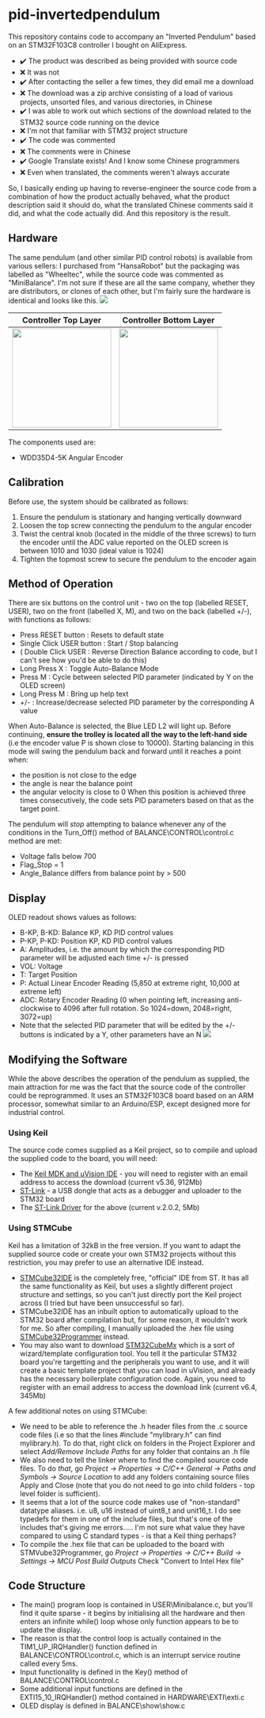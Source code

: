 # pid-invertedpendulum

This repository contains code to accompany an "Inverted Pendulum" based on an STM32F103C8 controller I bought on AliExpress.

- :heavy_check_mark: The product was described as being provided with source code
- :x: It was not
- :heavy_check_mark: After contacting the seller a few times, they did email me a download
- :x: The download was a zip archive consisting of a load of various projects, unsorted files, and various directories, in Chinese
- :heavy_check_mark: I was able to work out which sections of the download related to the STM32 source code running on the device
- :x: I'm not that familiar with STM32 project structure
- :heavy_check_mark: The code was commented
- :x: The comments were in Chinese
- :heavy_check_mark: Google Translate exists! And I know some Chinese programmers
- :x: Even when translated, the comments weren't always accurate  

So, I basically ending up having to reverse-engineer the source code from a combination of how the product actually behaved, what the product description said it should do, what the translated Chinese comments said it did, and what the code actually did. And this repository is the result.

## Hardware
The same pendulum (and other similar PID control robots) is available from various sellers: I purchased from "HansaRobot" but the packaging was labelled as "Wheeltec", while the source code was commented as "MiniBalance". I'm not sure if these are all the same company, whether they are distributors, or clones of each other, but I'm fairly sure the hardware is identical and looks like this.
<img src="images/Inverted_pendulum.jpg">

| Controller Top Layer | Controller Bottom Layer |
| --- | --- |
| <img src="images/Top_board.jpg" height="200"> | <img src="images/Bottom_board.jpg" width="200"> |

The components used are:
 - WDD35D4-5K Angular Encoder

## Calibration
Before use, the system should be calibrated as follows:
 1. Ensure the pendulum is stationary and hanging vertically downward
 2. Loosen the top screw connecting the pendulum to the angular encoder 
 3. Twist the central knob (located in the middle of the three screws) to turn the encoder until the ADC value reported on the OLED screen is between 1010 and 1030 (ideal value is 1024)
 4. Tighten the topmost screw to secure the pendulum to the encoder again

## Method of Operation
There are six buttons on the control unit - two on the top (labelled RESET, USER), two on the front (labelled X, M), and two on the back (labelled +/-), with functions as follows:
 - Press RESET button : Resets to default state
 - Single Click USER button : Start / Stop balancing
 - ( Double Click USER : Reverse Direction Balance according to code, but I can't see how you'd be able to do this)
 - Long Press X : Toggle Auto-Balance Mode
 - Press M : Cycle between selected PID parameter (indicated by Y on the OLED screen)
 - Long Press M : Bring up help text
 - +/- : Increase/decrease selected PID parameter by the corresponding A value

When Auto-Balance is selected, the Blue LED L2 will light up. 
Before continuing, **ensure the trolley is located all the way to the left-hand side** (i.e the encoder value P is shown close to 10000).
Starting balancing in this mode will swing the pendulum back and forward until it reaches a point when:
 - the position is not close to the edge
 - the angle is near the balance point
 - the angular velocity is close to 0
When this position is achieved three times consecutively, the code sets PID parameters based on that as the target point. 
 
The pendulum will _stop_ attempting to balance whenever any of the conditions in the Turn_Off() method of BALANCE\CONTROL\control.c method are met:
 - Voltage falls below 700
 - Flag_Stop = 1
 - Angle_Balance differs from balance point by > 500

## Display
OLED readout shows values as follows:
 - B-KP, B-KD: Balance KP, KD PID control values
 - P-KP, P-KD: Position KP, KD PID control values
 - A: Amplitudes, i.e. the amount by which the corresponding PID parameter will be adjusted each time +/- is pressed
 - VOL: Voltage
 - T: Target Position
 - P: Actual Linear Encoder Reading (5,850 at extreme right, 10,000 at extreme left)
 - ADC: Rotary Encoder Reading  (0 when pointing left, increasing anti-clockwise to 4096 after full rotation. So 1024=down, 2048=right, 3072=up)
 - Note that the selected PID parameter that will be edited by the +/- buttons is indicated by a Y, other parameters have an N
![](images/OLED_output.png)

## Modifying the Software
While the above describes the operation of the pendulum as supplied, the main attraction for me was the fact that the source code of the controller could be reprogrammed. It uses an STM32F103C8 board based on an ARM processor, somewhat similar to an Arduino/ESP, except designed more for industrial control. 

### Using Keil
The source code comes supplied as a Keil project, so to compile and upload the supplied code to the board, you will need:
- The [Keil MDK and uVision IDE](https://www.keil.com/demo/eval/arm.htm) - you will need to register with an email address to access the download (current v5.36, 912Mb)
- [ST-Link](https://www.ebay.co.uk/itm/313809775705) - a USB dongle that acts as a debugger and uploader to the STM32 board
- The [ST-Link Driver](https://www.st.com/content/st_com/en/products/development-tools/software-development-tools/stm32-software-development-tools/stm32-utilities/stsw-link009.html#get-software) for the above (current v.2.0.2, 5Mb)

### Using STMCube
Keil has a limitation of 32kB in the free version. If you want to adapt the supplied source code or create your own STM32 projects without this restriction, you may prefer to use an alternative IDE instead.
- [STMCube32IDE](https://www.st.com/en/development-tools/stm32cubeide.html) is the completely free, "official" IDE from ST. It has all the same functionality as Keil, but uses a slightly different project structure and settings, so you can't just directly port the Keil project across (I tried but have been unsuccessful so far).
- STMCube32IDE has an inbuilt option to automatically upload to the STM32 board after compilation but, for some reason, it wouldn't work for me. So after compiling, I manually uploaded the .hex file using [STMCube32Programmer](https://www.st.com/en/development-tools/stm32cubeprog.html) instead.
- You may also want to download [STM32CubeMx](https://www.st.com/en/development-tools/stm32cubemx.html#overview) which is a sort of wizard/template configuration tool. You tell it the particular STM32 board you're targetting and the peripherals you want to use, and it will create a basic template project that you can load in uVision, and already has the necessary boilerplate configuration code. Again, you need to register with an email address to access the download link (current v6.4, 345Mb)

A few additional notes on using STMCube:
- We need to be able to reference the .h header files from the .c source code files (i.e so that the lines #include "mylibrary.h" can find mylibrary.h). To do that, right click on folders in the Project Explorer and select _Add/Remove Include Paths_ for any folder that contains an .h file
- We also need to tell the linker where to find the compiled source code files. To do *that*, go
_Project -> Properties -> C/C++ General -> Paths and Symbols -> Source Location_ to add any folders containing source files Apply and Close (note that you do not need to go into child folders - top level folder is sufficient).
- It seems that a lot of the source code makes use of "non-standard" datatype aliases. i.e. u8, u16 instead of uint8_t and unit16_t. I do see typedefs for them in one of the include files, but that's one of the includes that's giving me errors..... I'm not sure what value they have compared to using C standard types - is that a Keil thing perhaps?
- To compile the .hex file that can be uploaded to the board with STMVube32Programmer, go _Project -> Properties -> C/C++ Build -> Settings -> MCU Post Build Outputs_ Check "Convert to Intel Hex file"


## Code Structure
 - The main() program loop is contained in USER\Minibalance.c, but you'll find it quite sparse - it begins by initialising all the hardware and then enters an infinite while() loop whose only function appears to be to update the display.
 - The reason is that the control loop is actually contained in the TIM1_UP_IRQHandler() function defined in BALANCE\CONTROL\control.c, which is an interrupt service routine called every 5ms.
 - Input functionality is defined in the Key() method of BALANCE\CONTROL\control.c
 - Some additional input functions are defined in the EXTI15_10_IRQHandler() method contained in HARDWARE\EXTI\exti.c 
 - OLED display is defined in BALANCE\show\show.c
